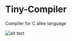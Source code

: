 # Tiny-Compiler
Compiler for C alike language

![alt text](![image](https://drive.google.com/file/d/11zzgmaAlNBi49P-9MUOl3QFFPOAhhxd5/view?usp=sharing))

